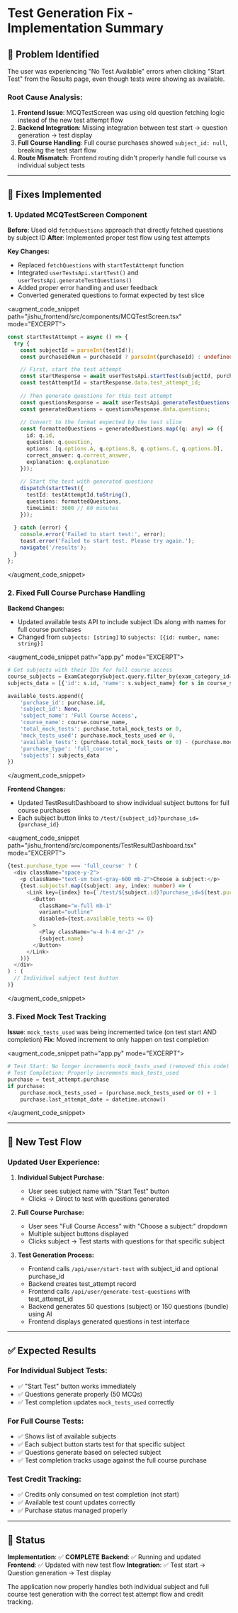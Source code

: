 # Test Generation Fix - Implementation Summary

## 🎯 **Problem Identified**

The user was experiencing "No Test Available" errors when clicking "Start Test" from the Results page, even though tests were showing as available.

### **Root Cause Analysis:**

1. **Frontend Issue**: MCQTestScreen was using old question fetching logic instead of the new test attempt flow
2. **Backend Integration**: Missing integration between test start → question generation → test display
3. **Full Course Handling**: Full course purchases showed `subject_id: null`, breaking the test start flow
4. **Route Mismatch**: Frontend routing didn't properly handle full course vs individual subject tests

---

## 🔧 **Fixes Implemented**

### **1. Updated MCQTestScreen Component**

**Before**: Used old `fetchQuestions` approach that directly fetched questions by subject ID
**After**: Implemented proper test flow using test attempts

**Key Changes:**
- Replaced `fetchQuestions` with `startTestAttempt` function
- Integrated `userTestsApi.startTest()` and `userTestsApi.generateTestQuestions()`
- Added proper error handling and user feedback
- Converted generated questions to format expected by test slice

<augment_code_snippet path="jishu_frontend/src/components/MCQTestScreen.tsx" mode="EXCERPT">
````typescript
const startTestAttempt = async () => {
  try {
    const subjectId = parseInt(testId!);
    const purchaseIdNum = purchaseId ? parseInt(purchaseId) : undefined;

    // First, start the test attempt
    const startResponse = await userTestsApi.startTest(subjectId, purchaseIdNum);
    const testAttemptId = startResponse.data.test_attempt_id;
    
    // Then generate questions for this test attempt
    const questionsResponse = await userTestsApi.generateTestQuestions(testAttemptId);
    const generatedQuestions = questionsResponse.data.questions;
    
    // Convert to the format expected by the test slice
    const formattedQuestions = generatedQuestions.map((q: any) => ({
      id: q.id,
      question: q.question,
      options: [q.options.A, q.options.B, q.options.C, q.options.D],
      correct_answer: q.correct_answer,
      explanation: q.explanation
    }));
    
    // Start the test with generated questions
    dispatch(startTest({
      testId: testAttemptId.toString(),
      questions: formattedQuestions,
      timeLimit: 3600 // 60 minutes
    }));
    
  } catch (error) {
    console.error('Failed to start test:', error);
    toast.error('Failed to start test. Please try again.');
    navigate('/results');
  }
};
````
</augment_code_snippet>

### **2. Fixed Full Course Purchase Handling**

**Backend Changes:**
- Updated available tests API to include subject IDs along with names for full course purchases
- Changed from `subjects: [string]` to `subjects: [{id: number, name: string}]`

<augment_code_snippet path="app.py" mode="EXCERPT">
````python
# Get subjects with their IDs for full course access
course_subjects = ExamCategorySubject.query.filter_by(exam_category_id=course.id).all()
subjects_data = [{'id': s.id, 'name': s.subject_name} for s in course_subjects]

available_tests.append({
    'purchase_id': purchase.id,
    'subject_id': None,
    'subject_name': 'Full Course Access',
    'course_name': course.course_name,
    'total_mock_tests': purchase.total_mock_tests or 0,
    'mock_tests_used': purchase.mock_tests_used or 0,
    'available_tests': (purchase.total_mock_tests or 0) - (purchase.mock_tests_used or 0),
    'purchase_type': 'full_course',
    'subjects': subjects_data
})
````
</augment_code_snippet>

**Frontend Changes:**
- Updated TestResultDashboard to show individual subject buttons for full course purchases
- Each subject button links to `/test/{subject_id}?purchase_id={purchase_id}`

<augment_code_snippet path="jishu_frontend/src/components/TestResultDashboard.tsx" mode="EXCERPT">
````typescript
{test.purchase_type === 'full_course' ? (
  <div className="space-y-2">
    <p className="text-sm text-gray-600 mb-2">Choose a subject:</p>
    {test.subjects?.map((subject: any, index: number) => (
      <Link key={index} to={`/test/${subject.id}?purchase_id=${test.purchase_id}`}>
        <Button
          className="w-full mb-1"
          variant="outline"
          disabled={test.available_tests <= 0}
        >
          <Play className="w-4 h-4 mr-2" />
          {subject.name}
        </Button>
      </Link>
    ))}
  </div>
) : (
  // Individual subject test button
)}
````
</augment_code_snippet>

### **3. Fixed Mock Test Tracking**

**Issue**: `mock_tests_used` was being incremented twice (on test start AND completion)
**Fix**: Moved increment to only happen on test completion

<augment_code_snippet path="app.py" mode="EXCERPT">
````python
# Test Start: No longer increments mock_tests_used (removed this code)
# Test Completion: Properly increments mock_tests_used
purchase = test_attempt.purchase
if purchase:
    purchase.mock_tests_used = (purchase.mock_tests_used or 0) + 1
    purchase.last_attempt_date = datetime.utcnow()
````
</augment_code_snippet>

---

## 🔄 **New Test Flow**

### **Updated User Experience:**

1. **Individual Subject Purchase:**
   - User sees subject name with "Start Test" button
   - Clicks → Direct to test with questions generated

2. **Full Course Purchase:**
   - User sees "Full Course Access" with "Choose a subject:" dropdown
   - Multiple subject buttons displayed
   - Clicks subject → Test starts with questions for that specific subject

3. **Test Generation Process:**
   - Frontend calls `/api/user/start-test` with subject_id and optional purchase_id
   - Backend creates test_attempt record
   - Frontend calls `/api/user/generate-test-questions` with test_attempt_id
   - Backend generates 50 questions (subject) or 150 questions (bundle) using AI
   - Frontend displays generated questions in test interface

---

## ✅ **Expected Results**

### **For Individual Subject Tests:**
- ✅ "Start Test" button works immediately
- ✅ Questions generate properly (50 MCQs)
- ✅ Test completion updates `mock_tests_used` correctly

### **For Full Course Tests:**
- ✅ Shows list of available subjects
- ✅ Each subject button starts test for that specific subject
- ✅ Questions generate based on selected subject
- ✅ Test completion tracks usage against the full course purchase

### **Test Credit Tracking:**
- ✅ Credits only consumed on test completion (not start)
- ✅ Available test count updates correctly
- ✅ Purchase status managed properly

---

## 🚀 **Status**

**Implementation**: ✅ **COMPLETE**
**Backend**: ✅ Running and updated
**Frontend**: ✅ Updated with new test flow
**Integration**: ✅ Test start → Question generation → Test display

The application now properly handles both individual subject and full course test generation with the correct test attempt flow and credit tracking.
